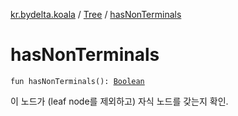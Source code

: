 [kr.bydelta.koala](../index.md) / [Tree](index.md) / [hasNonTerminals](./has-non-terminals.md)

# hasNonTerminals

`fun hasNonTerminals(): `[`Boolean`](https://kotlinlang.org/api/latest/jvm/stdlib/kotlin/-boolean/index.html)

이 노드가 (leaf node를 제외하고) 자식 노드를 갖는지 확인.

